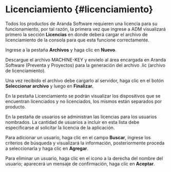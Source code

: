 # Licenciamiento {#licenciamiento}

Todos los productos de Aranda Software requieren una licencia para su funcionamiento, por tal razón, la primera vez que ingrese a ADM visualizará primero la sección **Licencias** en donde deberá cargar el archivo de licenciamiento de la consola para que esta funcione correctamente.

Ingrese a la pestaña **Archivos** y haga clic en **Nuevo**.

Descargue el archivo MACHINE-KEY y envíelo al área encargada en Aranda Software (Preventa y Proyectos) para la generación del archivo .lic (archivo de licenciamiento).

Una vez recibido el archivo debe cargarlo al servidor, haga clic en el botón **Seleccionar archivo** y luego en **Finalizar.**

En la pestaña Licenciamiento se podrán visualizar los dispositivos que se encuentran licenciados y no licenciados, los mismos están separados por producto.

En la pestaña de usuarios se administran las licencias para los usuarios nombrados. La cantidad de usuarios a incluir en esta lista debe especificarse al solicitar la licencia de la aplicación.

Para adicionar un usuario, haga clic en el campo **Buscar**, ingrese los criterios de búsqueda y visualizará la información, posteriormente proceda a seleccionarla y haga clic en **Agregar**.

Para eliminar un usuario, haga clic en el icono a la derecha del nombre del usuario; aparecerá un mensaje de confirmación, haga clic en **Aceptar**.
